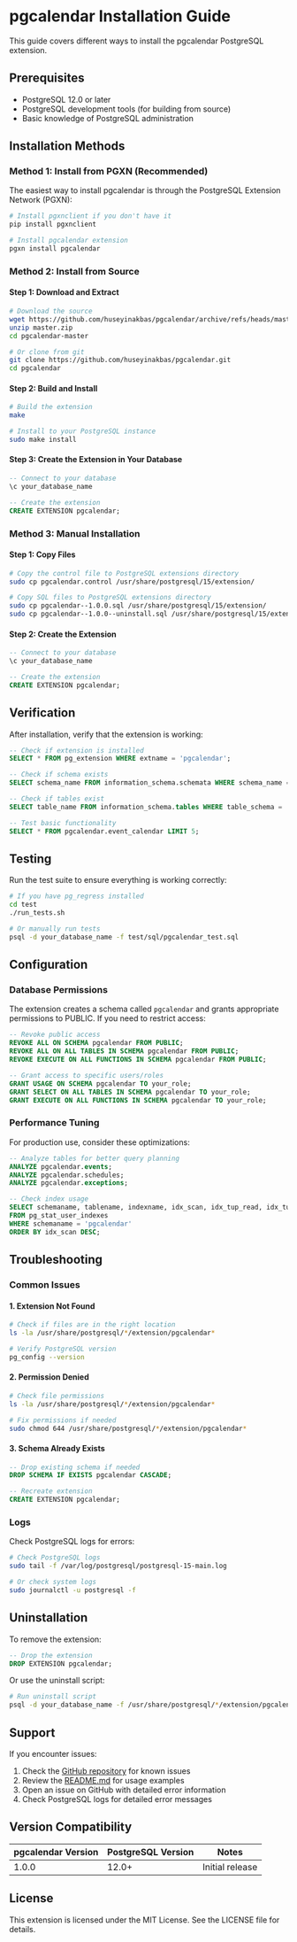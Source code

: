 # pgcalendar Installation Guide

This guide covers different ways to install the pgcalendar PostgreSQL extension.

## Prerequisites

- PostgreSQL 12.0 or later
- PostgreSQL development tools (for building from source)
- Basic knowledge of PostgreSQL administration

## Installation Methods

### Method 1: Install from PGXN (Recommended)

The easiest way to install pgcalendar is through the PostgreSQL Extension Network (PGXN):

```bash
# Install pgxnclient if you don't have it
pip install pgxnclient

# Install pgcalendar extension
pgxn install pgcalendar
```

### Method 2: Install from Source

#### Step 1: Download and Extract

```bash
# Download the source
wget https://github.com/huseyinakbas/pgcalendar/archive/refs/heads/master.zip
unzip master.zip
cd pgcalendar-master

# Or clone from git
git clone https://github.com/huseyinakbas/pgcalendar.git
cd pgcalendar
```

#### Step 2: Build and Install

```bash
# Build the extension
make

# Install to your PostgreSQL instance
sudo make install
```

#### Step 3: Create the Extension in Your Database

```sql
-- Connect to your database
\c your_database_name

-- Create the extension
CREATE EXTENSION pgcalendar;
```

### Method 3: Manual Installation

#### Step 1: Copy Files

```bash
# Copy the control file to PostgreSQL extensions directory
sudo cp pgcalendar.control /usr/share/postgresql/15/extension/

# Copy SQL files to PostgreSQL extensions directory
sudo cp pgcalendar--1.0.0.sql /usr/share/postgresql/15/extension/
sudo cp pgcalendar--1.0.0--uninstall.sql /usr/share/postgresql/15/extension/
```

#### Step 2: Create the Extension

```sql
-- Connect to your database
\c your_database_name

-- Create the extension
CREATE EXTENSION pgcalendar;
```

## Verification

After installation, verify that the extension is working:

```sql
-- Check if extension is installed
SELECT * FROM pg_extension WHERE extname = 'pgcalendar';

-- Check if schema exists
SELECT schema_name FROM information_schema.schemata WHERE schema_name = 'pgcalendar';

-- Check if tables exist
SELECT table_name FROM information_schema.tables WHERE table_schema = 'pgcalendar' ORDER BY table_name;

-- Test basic functionality
SELECT * FROM pgcalendar.event_calendar LIMIT 5;
```

## Testing

Run the test suite to ensure everything is working correctly:

```bash
# If you have pg_regress installed
cd test
./run_tests.sh

# Or manually run tests
psql -d your_database_name -f test/sql/pgcalendar_test.sql
```

## Configuration

### Database Permissions

The extension creates a schema called `pgcalendar` and grants appropriate permissions to PUBLIC. If you need to restrict access:

```sql
-- Revoke public access
REVOKE ALL ON SCHEMA pgcalendar FROM PUBLIC;
REVOKE ALL ON ALL TABLES IN SCHEMA pgcalendar FROM PUBLIC;
REVOKE EXECUTE ON ALL FUNCTIONS IN SCHEMA pgcalendar FROM PUBLIC;

-- Grant access to specific users/roles
GRANT USAGE ON SCHEMA pgcalendar TO your_role;
GRANT SELECT ON ALL TABLES IN SCHEMA pgcalendar TO your_role;
GRANT EXECUTE ON ALL FUNCTIONS IN SCHEMA pgcalendar TO your_role;
```

### Performance Tuning

For production use, consider these optimizations:

```sql
-- Analyze tables for better query planning
ANALYZE pgcalendar.events;
ANALYZE pgcalendar.schedules;
ANALYZE pgcalendar.exceptions;

-- Check index usage
SELECT schemaname, tablename, indexname, idx_scan, idx_tup_read, idx_tup_fetch
FROM pg_stat_user_indexes
WHERE schemaname = 'pgcalendar'
ORDER BY idx_scan DESC;
```

## Troubleshooting

### Common Issues

#### 1. Extension Not Found

```bash
# Check if files are in the right location
ls -la /usr/share/postgresql/*/extension/pgcalendar*

# Verify PostgreSQL version
pg_config --version
```

#### 2. Permission Denied

```bash
# Check file permissions
ls -la /usr/share/postgresql/*/extension/pgcalendar*

# Fix permissions if needed
sudo chmod 644 /usr/share/postgresql/*/extension/pgcalendar*
```

#### 3. Schema Already Exists

```sql
-- Drop existing schema if needed
DROP SCHEMA IF EXISTS pgcalendar CASCADE;

-- Recreate extension
CREATE EXTENSION pgcalendar;
```

### Logs

Check PostgreSQL logs for errors:

```bash
# Check PostgreSQL logs
sudo tail -f /var/log/postgresql/postgresql-15-main.log

# Or check system logs
sudo journalctl -u postgresql -f
```

## Uninstallation

To remove the extension:

```sql
-- Drop the extension
DROP EXTENSION pgcalendar;
```

Or use the uninstall script:

```bash
# Run uninstall script
psql -d your_database_name -f /usr/share/postgresql/*/extension/pgcalendar--1.0.0--uninstall.sql
```

## Support

If you encounter issues:

1. Check the [GitHub repository](https://github.com/huseyinakbas/pgcalendar) for known issues
2. Review the [README.md](README.md) for usage examples
3. Open an issue on GitHub with detailed error information
4. Check PostgreSQL logs for detailed error messages

## Version Compatibility

| pgcalendar Version | PostgreSQL Version | Notes           |
| ------------------ | ------------------ | --------------- |
| 1.0.0              | 12.0+              | Initial release |

## License

This extension is licensed under the MIT License. See the LICENSE file for details.
